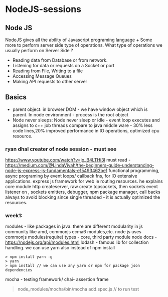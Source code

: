 # NodeJS-sessions
## Node JS 
NodeJS gives all the ability of Javascript programing language + Some more to perform server side type of operations. 
What type of operations we usually perform on Server Side ? 
- Reading data from Database or from network.
- Listening for data or requests on a Socket or port
- Reading from File, Writing to a file
- Accessing Message Queues
- Making API requests to other server

## Basics
- parent object:
in browser DOM - we have window object which is parent.
In node environment - process is the root object
- Node never sleeps:
Node never sleep or idle - event loop executes and assigns to c++ job threads
compare to java middle ware - 30% less code lines,20% improved performance in IO operations, optimized cpu resource. 
### ryan dhal creater of node session - must see 
https://www.youtube.com/watch?v=jo_B4LTHi3I
must read - https://medium.com/@LindaVivah/the-beginners-guide-understanding-node-js-express-js-fundamentals-e15493462be1 
functional programming, async programing by event loops/ callback fns, for IO extensive applications.
express js framework for web ie routing resources.
he explains core module http createserver, raw create tcpsockets, then sockets event listener on , sockets emitters, debugger, npm package manager, call backs always to avoid blocking since single threaded - it is actually optimized the resources.  

### week1:
modules  - like packages in java. there are different modularity in js community like amd, commonjs ecma6 modules,etc. node js uses commonjs modules(require)
types - core, third party
module node docs - https://nodejs.org/api/modules.html
lodash - famous lib for collection handling.
we can use yarn also instead of npm install
```
> npm install yarn -g
> yarn
> npm install // we can use any yarn or npm for package json dependencies 
```
mocha - testing framework/ chai- assertion frame
>node_modules/mocha/bin/mocha add.spec.js // to run test


